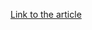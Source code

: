 [Link to the article](https://cert.pl/en/posts/2021/04/keeping-an-eye-on-guloader-reverse-engineering-the-loader/)
